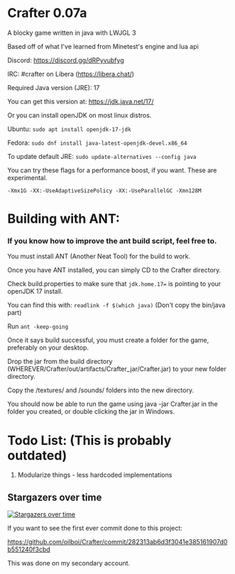 # Crafter 0.07a

A blocky game written in java with LWJGL 3

Based off of what I've learned from Minetest's engine and lua api

Discord: https://discord.gg/dRPyvubfyg

IRC: #crafter on Libera (https://libera.chat/)

Required Java version (JRE): 17

You can get this version at: https://jdk.java.net/17/

Or you can install openJDK on most linux distros.

Ubuntu: ``sudo apt install openjdk-17-jdk``

Fedora: ``sudo dnf install java-latest-openjdk-devel.x86_64``

To update default JRE: `sudo update-alternatives --config java`

You can try these flags for a performance boost, if you want. These are experimental.

`
-Xmx1G -XX:-UseAdaptiveSizePolicy -XX:-UseParallelGC -Xmn128M
`
 
# Building with ANT:

### If you know how to improve the ant build script, feel free to.

You must install ANT (Another Neat Tool) for the build to work.

Once you have ANT installed, you can simply CD to the Crafter directory.

Check build.properties to make sure that ``jdk.home.17=`` is pointing to your openJDK 17 install.

You can find this with: ``readlink -f $(which java)`` (Don't copy the bin/java part)

Run ``ant -keep-going``

Once it says build successful, you must create a folder for the game, preferably on your desktop.

Drop the jar from the build directory (WHEREVER/Crafter/out/artifacts/Crafter_jar/Crafter.jar) to your new folder directory.

Copy the /textures/ and /sounds/ folders into the new directory.

You should now be able to run the game using java -jar Crafter.jar in the folder you created, or double clicking the jar in Windows.

# Todo List: (This is probably outdated)

1. Modularize things - less hardcoded implementations


## Stargazers over time

[![Stargazers over time](https://starchart.cc/jordan4ibanez/Crafter.svg)](https://starchart.cc/jordan4ibanez/Crafter)

If you want to see the first ever commit done to this project:

https://github.com/oilboi/Crafter/commit/282313ab6d3f3041e385161907d0b551240f3cbd

This was done on my secondary account.